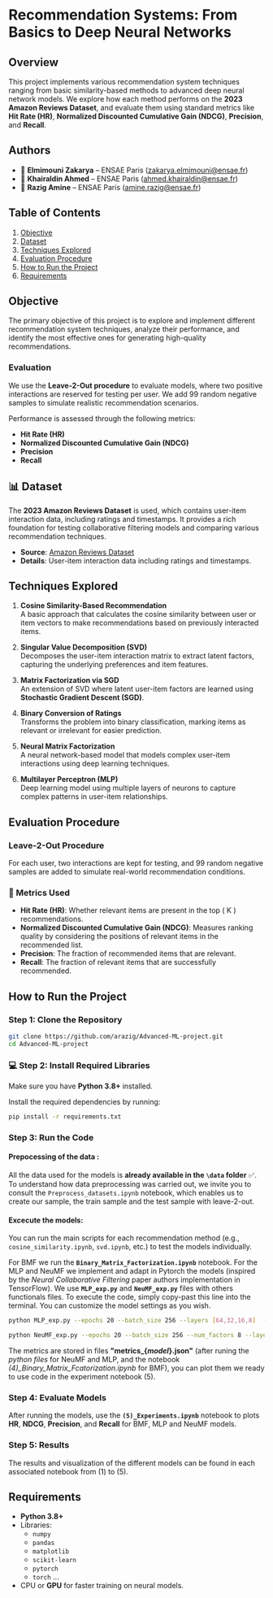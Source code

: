 # Recommendation Systems: From Basics to Deep Neural Networks

## Overview
This project implements various recommendation system techniques ranging from basic similarity-based methods to advanced deep neural network models. We explore how each method performs on the **2023 Amazon Reviews Dataset**, and evaluate them using standard metrics like **Hit Rate (HR)**, **Normalized Discounted Cumulative Gain (NDCG)**, **Precision**, and **Recall**.

## Authors
- 🔹 **Elmimouni Zakarya** – ENSAE Paris (zakarya.elmimouni@ensae.fr)
- 🔹 **Khairaldin Ahmed** – ENSAE Paris (ahmed.khairaldin@ensae.fr)
- 🔹 **Razig Amine** – ENSAE Paris (amine.razig@ensae.fr)

## Table of Contents
1. [Objective](#objective)
2. [Dataset](#dataset)
3. [Techniques Explored](#techniques-explored)
4. [Evaluation Procedure](#evaluation-procedure)
5. [How to Run the Project](#how-to-run-the-project)
6. [Requirements](#requirements)

## Objective
The primary objective of this project is to explore and implement different recommendation system techniques, analyze their performance, and identify the most effective ones for generating high-quality recommendations.

### Evaluation
We use the **Leave-2-Out procedure** to evaluate models, where two positive interactions are reserved for testing per user. We add 99 random negative samples to simulate realistic recommendation scenarios.

Performance is assessed through the following metrics:
- **Hit Rate (HR)**
- **Normalized Discounted Cumulative Gain (NDCG)**
- **Precision**
- **Recall**

## 📊 Dataset
The **2023 Amazon Reviews Dataset** is used, which contains user-item interaction data, including ratings and timestamps. It provides a rich foundation for testing collaborative filtering models and comparing various recommendation techniques.

- **Source**: [Amazon Reviews Dataset](https://www.amazon.com/)
- **Details**: User-item interaction data including ratings and timestamps.

## Techniques Explored

1. **Cosine Similarity-Based Recommendation**  
   A basic approach that calculates the cosine similarity between user or item vectors to make recommendations based on previously interacted items.

2. **Singular Value Decomposition (SVD)**  
   Decomposes the user-item interaction matrix to extract latent factors, capturing the underlying preferences and item features.

3. **Matrix Factorization via SGD**  
   An extension of SVD where latent user-item factors are learned using **Stochastic Gradient Descent (SGD)**.

4. **Binary Conversion of Ratings**  
   Transforms the problem into binary classification, marking items as relevant or irrelevant for easier prediction.

5. **Neural Matrix Factorization**  
   A neural network-based model that models complex user-item interactions using deep learning techniques.

6. **Multilayer Perceptron (MLP)**  
   Deep learning model using multiple layers of neurons to capture complex patterns in user-item relationships.

## Evaluation Procedure

### Leave-2-Out Procedure
For each user, two interactions are kept for testing, and 99 random negative samples are added to simulate real-world recommendation conditions.

### 📏 Metrics Used
- **Hit Rate (HR)**: Whether relevant items are present in the top \( K \) recommendations.
- **Normalized Discounted Cumulative Gain (NDCG)**: Measures ranking quality by considering the positions of relevant items in the recommended list.
- **Precision**: The fraction of recommended items that are relevant.
- **Recall**: The fraction of relevant items that are successfully recommended.

## How to Run the Project

### Step 1: Clone the Repository
```bash
git clone https://github.com/arazig/Advanced-ML-project.git
cd Advanced-ML-project
```

### 💻 Step 2: Install Required Libraries
Make sure you have **Python 3.8+** installed.

Install the required dependencies by running:
```bash
pip install -r requirements.txt
```

### Step 3: Run the Code

#### Prepocessing of the data : 
All the data used for the models is **already available in the `\data` folder** ✅.
To understand how data preprocessing was carried out, we invite you to consult the `Preprocess_datasets.ipynb` notebook, which enables us to create our sample, the train sample and the test sample with leave-2-out.

#### Excecute the models: 
You can run the main scripts for each recommendation method (e.g., `cosine_similarity.ipynb`, `svd.ipynb`, etc.) to test the models individually. 

For BMF we run the **`Binary_Matrix_Factorization.ipynb`** notebook. For the MLP and NeuMF we implement and adapt in Pytorch the models (inspired by the *Neural Collaborative Filtering* paper authors implementation in TensorFlow). We use **`MLP_exp.py`** and **`NeuMF_exp.py`** files with others functionals files. To execute the code, simply copy-past this line into the terminal. You can customize the model settings as you wish.

```bash
python MLP_exp.py --epochs 20 --batch_size 256 --layers [64,32,16,8]  --num_neg 4 --lr 0.3 --learner adam --verbose 1
```

```bash
python NeuMF_exp.py --epochs 20 --batch_size 256 --num_factors 8 --layers [64,32,16,8] --num_neg 4 --lr 0.1 --learner adam --verbose 1
```

The metrics are stored in files **"metrics_{*model*}.json"** (after runing the *python files* for NeuMF and MLP, and the notebook *(4)_Binary_Matrix_Fcatorization.ipynb* for BMF), you can plot them we ready to use code in the experiment notebook (5).

### Step 4: Evaluate Models
After running the models, use the **`(5)_Experiments.ipynb`** notebook to plots **HR**, **NDCG**, **Precision**, and **Recall** for BMF, MLP and NeuMF models.

### Step 5: Results
The results and visualization of the different models can be found in each associated notebook from (1) to (5). 

## Requirements
- **Python 3.8+**
- Libraries:
  - `numpy`
  - `pandas`
  - `matplotlib`
  - `scikit-learn`
  - `pytorch`
  - `torch` ...
- CPU or **GPU** for faster training on neural models.
